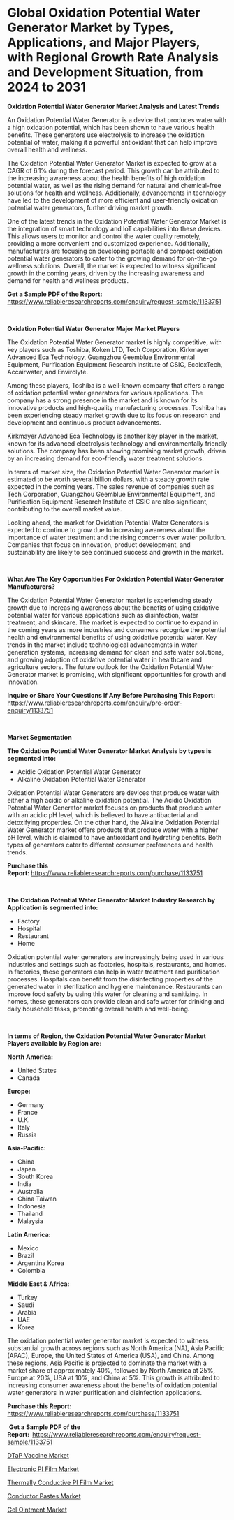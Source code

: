 <p><h1>Global Oxidation Potential Water Generator Market by Types, Applications, and Major Players, with Regional Growth Rate Analysis and Development Situation, from 2024 to 2031</h1></p><p><strong>Oxidation Potential Water Generator Market Analysis and Latest Trends</strong></p>
<p><p>An Oxidation Potential Water Generator is a device that produces water with a high oxidation potential, which has been shown to have various health benefits. These generators use electrolysis to increase the oxidation potential of water, making it a powerful antioxidant that can help improve overall health and wellness.</p><p>The Oxidation Potential Water Generator Market is expected to grow at a CAGR of 6.1% during the forecast period. This growth can be attributed to the increasing awareness about the health benefits of high oxidation potential water, as well as the rising demand for natural and chemical-free solutions for health and wellness. Additionally, advancements in technology have led to the development of more efficient and user-friendly oxidation potential water generators, further driving market growth.</p><p>One of the latest trends in the Oxidation Potential Water Generator Market is the integration of smart technology and IoT capabilities into these devices. This allows users to monitor and control the water quality remotely, providing a more convenient and customized experience. Additionally, manufacturers are focusing on developing portable and compact oxidation potential water generators to cater to the growing demand for on-the-go wellness solutions. Overall, the market is expected to witness significant growth in the coming years, driven by the increasing awareness and demand for health and wellness products.</p></p>
<p><strong>Get a Sample PDF of the Report:&nbsp;</strong> <a href="https://www.reliableresearchreports.com/enquiry/request-sample/1133751">https://www.reliableresearchreports.com/enquiry/request-sample/1133751</a></p>
<p>&nbsp;</p>
<p><strong>Oxidation Potential Water Generator Major Market Players</strong></p>
<p><p>The Oxidation Potential Water Generator market is highly competitive, with key players such as Toshiba, Koken LTD, Tech Corporation, Kirkmayer Advanced Eca Technology, Guangzhou Geemblue Environmental Equipment, Purification Equipment Research Institute of CSIC, EcoloxTech, Accairwater, and Envirolyte.</p><p>Among these players, Toshiba is a well-known company that offers a range of oxidation potential water generators for various applications. The company has a strong presence in the market and is known for its innovative products and high-quality manufacturing processes. Toshiba has been experiencing steady market growth due to its focus on research and development and continuous product advancements.</p><p>Kirkmayer Advanced Eca Technology is another key player in the market, known for its advanced electrolysis technology and environmentally friendly solutions. The company has been showing promising market growth, driven by an increasing demand for eco-friendly water treatment solutions.</p><p>In terms of market size, the Oxidation Potential Water Generator market is estimated to be worth several billion dollars, with a steady growth rate expected in the coming years. The sales revenue of companies such as Tech Corporation, Guangzhou Geemblue Environmental Equipment, and Purification Equipment Research Institute of CSIC are also significant, contributing to the overall market value.</p><p>Looking ahead, the market for Oxidation Potential Water Generators is expected to continue to grow due to increasing awareness about the importance of water treatment and the rising concerns over water pollution. Companies that focus on innovation, product development, and sustainability are likely to see continued success and growth in the market.</p></p>
<p>&nbsp;</p>
<p><strong>What Are The Key Opportunities For Oxidation Potential Water Generator Manufacturers?</strong></p>
<p><p>The Oxidation Potential Water Generator market is experiencing steady growth due to increasing awareness about the benefits of using oxidative potential water for various applications such as disinfection, water treatment, and skincare. The market is expected to continue to expand in the coming years as more industries and consumers recognize the potential health and environmental benefits of using oxidative potential water. Key trends in the market include technological advancements in water generation systems, increasing demand for clean and safe water solutions, and growing adoption of oxidative potential water in healthcare and agriculture sectors. The future outlook for the Oxidation Potential Water Generator market is promising, with significant opportunities for growth and innovation.</p></p>
<p><strong>Inquire or Share Your Questions If Any Before Purchasing This Report:</strong> <a href="https://www.reliableresearchreports.com/enquiry/pre-order-enquiry/1133751">https://www.reliableresearchreports.com/enquiry/pre-order-enquiry/1133751</a></p>
<p>&nbsp;</p>
<p><strong>Market Segmentation</strong></p>
<p><strong>The Oxidation Potential Water Generator Market Analysis by types is segmented into:</strong></p>
<p><ul><li>Acidic Oxidation Potential Water Generator</li><li>Alkaline Oxidation Potential Water Generator</li></ul></p>
<p><p>Oxidation Potential Water Generators are devices that produce water with either a high acidic or alkaline oxidation potential. The Acidic Oxidation Potential Water Generator market focuses on products that produce water with an acidic pH level, which is believed to have antibacterial and detoxifying properties. On the other hand, the Alkaline Oxidation Potential Water Generator market offers products that produce water with a higher pH level, which is claimed to have antioxidant and hydrating benefits. Both types of generators cater to different consumer preferences and health trends.</p></p>
<p><strong>Purchase this Report:&nbsp;</strong><a href="https://www.reliableresearchreports.com/purchase/1133751">https://www.reliableresearchreports.com/purchase/1133751</a></p>
<p>&nbsp;</p>
<p><strong>The Oxidation Potential Water Generator Market Industry Research by Application is segmented into:</strong></p>
<p><ul><li>Factory</li><li>Hospital</li><li>Restaurant</li><li>Home</li></ul></p>
<p><p>Oxidation potential water generators are increasingly being used in various industries and settings such as factories, hospitals, restaurants, and homes. In factories, these generators can help in water treatment and purification processes. Hospitals can benefit from the disinfecting properties of the generated water in sterilization and hygiene maintenance. Restaurants can improve food safety by using this water for cleaning and sanitizing. In homes, these generators can provide clean and safe water for drinking and daily household tasks, promoting overall health and well-being.</p></p>
<p>&nbsp;</p>
<p><strong>In terms of Region, the Oxidation Potential Water Generator Market Players available by Region are:</strong></p>
<p>
    <p> <strong> North America: </strong>
        <ul>
            <li>United States</li>
            <li>Canada</li>
        </ul>
        </p> 
    <p> <strong> Europe: </strong>
        <ul>
            <li>Germany</li>
            <li>France</li>
            <li>U.K.</li>
            <li>Italy</li>
            <li>Russia</li>
        </ul>
        </p> 
    <p> <strong> Asia-Pacific: </strong>
        <ul>
            <li>China</li>
            <li>Japan</li>
            <li>South Korea</li>
            <li>India</li>
            <li>Australia</li>
            <li>China Taiwan</li>
            <li>Indonesia</li>
            <li>Thailand</li>
            <li>Malaysia</li>
        </ul>
        </p> 
    <p> <strong> Latin America: </strong>
        <ul>
            <li>Mexico</li>
            <li>Brazil</li>
            <li>Argentina Korea</li>
            <li>Colombia</li>
        </ul>
        </p> 
    <p> <strong> Middle East & Africa: </strong>
        <ul>
            <li>Turkey</li>
            <li>Saudi</li>
            <li>Arabia</li>
            <li>UAE</li>
            <li>Korea</li>
        </ul>
    </p>
    </p>
<p><p>The oxidation potential water generator market is expected to witness substantial growth across regions such as North America (NA), Asia Pacific (APAC), Europe, the United States of America (USA), and China. Among these regions, Asia Pacific is projected to dominate the market with a market share of approximately 40%, followed by North America at 25%, Europe at 20%, USA at 10%, and China at 5%. This growth is attributed to increasing consumer awareness about the benefits of oxidation potential water generators in water purification and disinfection applications.</p></p>
<p><strong>Purchase this Report: </strong><a href="https://www.reliableresearchreports.com/purchase/1133751">https://www.reliableresearchreports.com/purchase/1133751</a></p>
<p>&nbsp;<strong>Get a Sample PDF of the Report:&nbsp;&nbsp;</strong><a href="https://www.reliableresearchreports.com/enquiry/request-sample/1133751">https://www.reliableresearchreports.com/enquiry/request-sample/1133751</a></p>
<p><strong></strong></p>
<p><p><a href="https://medium.com/@katherineshort5445/dtap-vaccine-market-analysis-its-cagr-market-segmentation-and-global-industry-overview-572e6b0f37ea">DTaP Vaccine Market</a></p><p><a href="https://issuu.com/reportprime-2/docs/electronic-pi-film-market-size-2030.pptx">Electronic PI Film Market</a></p><p><a href="https://issuu.com/reportprime-2/docs/thermally-conductive-pi-film-market-size-2030.pptx">Thermally Conductive PI Film Market</a></p><p><a href="https://github.com/Sarissaschmalingtr6fz2739/Market-Research-Report-List-1/blob/main/conductor-pastes-market.md">Conductor Pastes Market</a></p><p><a href="https://medium.com/@katherineshort5445/gel-ointment-market-size-market-outlook-and-market-forecast-2024-to-2031-18099b7eca79">Gel Ointment Market</a></p></p>